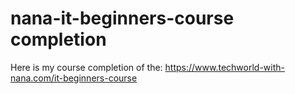 # nana-it-beginners-course completion

Here is my course completion of the:
https://www.techworld-with-nana.com/it-beginners-course

